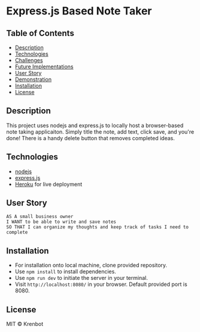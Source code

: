 # Express.js Based Note Taker

## Table of Contents
  * [Description](#description)
  * [Technologies](#technologies-used)
  * [Challenges](#challenges)
  * [Future Implementations](#future-implementations)
  * [User Story](#user-story)
  * [Demonstration](#demonstration)
  * [Installation](#installation)
  * [License](#license)

## Description
This project uses nodejs and express.js to locally host a browser-based note taking applicaiton.
Simply title the note, add text, click save, and you're done! There is a handy delete button that removes completed ideas.

## Technologies
* [nodejs](https://nodejs.org/en/)
* [express.js](https://expressjs.com/)
* [Heroku](https://heroku.com) for live deployment


## User Story
```
AS A small business owner
I WANT to be able to write and save notes
SO THAT I can organize my thoughts and keep track of tasks I need to complete
```
## Installation
* For installation onto local machine, clone provided repository.
* Use `npm install` to install dependencies.
* Use `npm run dev` to initiate the server in your terminal.
* Visit `http://localhost:8080/` in your browser. Default provided port is 8080.

## License
MIT © Krenbot